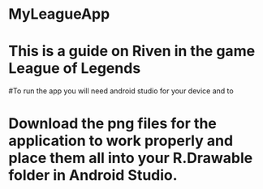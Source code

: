 # MyLeagueApp
# This is a guide on Riven in the game League of Legends
#To run the app you will need android studio for your device and to
# Download the png files for the application to work properly and place them all into your R.Drawable folder in Android Studio.
